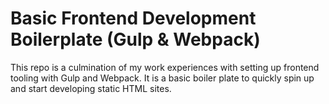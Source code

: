 # Basic Frontend Development Boilerplate (Gulp & Webpack)

This repo is a culmination of my work experiences with setting up frontend tooling with Gulp and Webpack. It is a basic boiler plate to quickly spin up and start developing static HTML sites.
